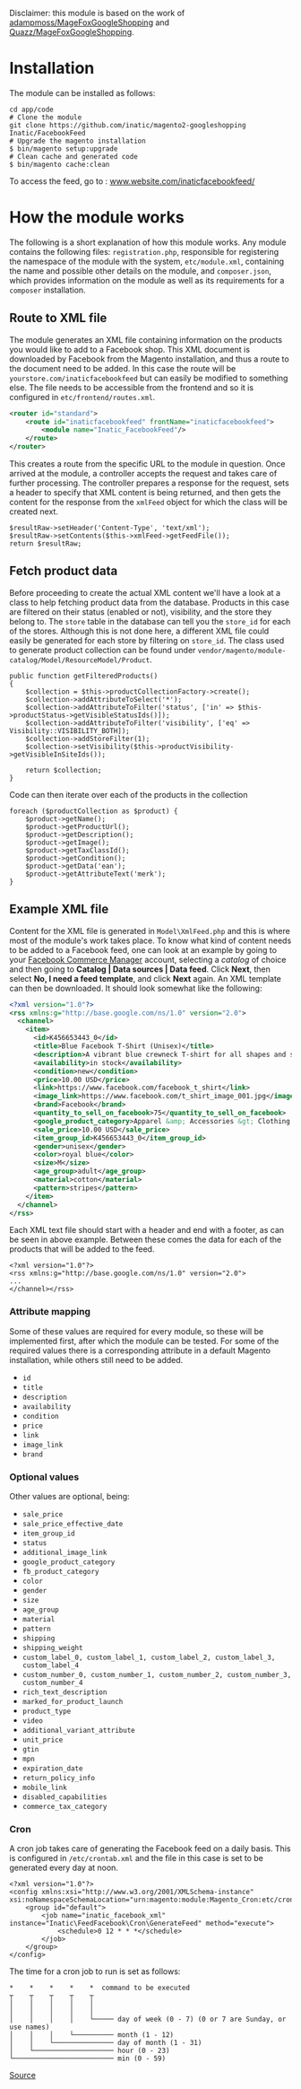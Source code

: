 Disclaimer: this module is based on the work of [adampmoss/MageFoxGoogleShopping](https://github.com/adampmoss/MageFoxGoogleShopping) and [Quazz/MageFoxGoogleShopping](https://github.com/Quazz/MageFoxGoogleShopping). 

# Installation

The module can be installed as follows:

```
cd app/code
# Clone the module
git clone https://github.com/inatic/magento2-googleshopping Inatic/FacebookFeed
# Upgrade the magento installation
$ bin/magento setup:upgrade
# Clean cache and generated code
$ bin/magento cache:clean
```

To access the feed, go to : www.website.com/inaticfacebookfeed/

# How the module works

The following is a short explanation of how this module works. Any module contains the following files: `registration.php`, responsible for registering the namespace of the module with the system, `etc/module.xml`, containing the name and possible other details on the module, and `composer.json`, which provides information on the module as well as its requirements for a `composer` installation.

## Route to XML file

The module generates an XML file containing information on the products you would like to add to a Facebook shop. This XML document is downloaded by Facebook from the Magento installation, and thus a route to the document need to be added. In this case the route will be `yourstore.com/inaticfacebookfeed` but can easily be modified to something else. The file needs to be accessible from the frontend and so it is configured in `etc/frontend/routes.xml`.

```etc/frontend/routes.xml
<router id="standard">
    <route id="inaticfacebookfeed" frontName="inaticfacebookfeed">
        <module name="Inatic_FacebookFeed"/>
    </route>
</router>
```

This creates a route from the specific URL to the module in question. Once arrived at the module, a controller accepts the request and takes care of further processing. The controller prepares a response for the request, sets a header to specify that XML content is being returned, and then gets the content for the response from the `xmlFeed` object for which the class will be created next.

```Controller/Index/Index.php
$resultRaw->setHeader('Content-Type', 'text/xml');
$resultRaw->setContents($this->xmlFeed->getFeedFile());
return $resultRaw;
```

## Fetch product data

Before proceeding to create the actual XML content we'll have a look at a class to help fetching product data from the database. Products in this case are filtered on their status (enabled or not), visibility, and the store they belong to. The `store` table in the database can tell you the `store_id` for each of the stores. Although this is not done here, a different XML file could easily be generated for each store by filtering on `store_id`. The class used to generate product collection can be found under `vendor/magento/module-catalog/Model/ResourceModel/Product`.

```Helper/Products.php
public function getFilteredProducts()
{
    $collection = $this->productCollectionFactory->create();
    $collection->addAttributeToSelect('*');
    $collection->addAttributeToFilter('status', ['in' => $this->productStatus->getVisibleStatusIds()]);
    $collection->addAttributeToFilter('visibility', ['eq' => Visibility::VISIBILITY_BOTH]);
    $collection->addStoreFilter(1);
    $collection->setVisibility($this->productVisibility->getVisibleInSiteIds());

    return $collection;
}
```

Code can then iterate over each of the products in the collection

```
foreach ($productCollection as $product) {
    $product->getName();
    $product->getProductUrl();
    $product->getDescription();
    $product->getImage();
    $product->getTaxClassId();
    $product->getCondition();
    $product->getData('ean');
    $product->getAttributeText('merk');
}
```

## Example XML file

Content for the XML file is generated in `Model\XmlFeed.php` and this is where most of the module's work takes place. To know what kind of content needs to be added to a Facebook feed, one can look at an example by going to your [Facebook Commerce Manager](https://business.facebook.com/commerce/) account, selecting a *catalog* of choice and then going to **Catalog | Data sources | Data feed**. Click **Next**, then select **No, I need a feed template**, and click **Next** again. An XML template can then be downloaded. It should look somewhat like the following:

```facebookfeedexample.xml
<?xml version="1.0"?>
<rss xmlns:g="http://base.google.com/ns/1.0" version="2.0">
  <channel>
    <item>
      <id>K456653443_0</id>
      <title>Blue Facebook T-Shirt (Unisex)</title>
      <description>A vibrant blue crewneck T-shirt for all shapes and sizes. Made from 100% cotton.</description>
      <availability>in stock</availability>
      <condition>new</condition>
      <price>10.00 USD</price>
      <link>https://www.facebook.com/facebook_t_shirt</link>
      <image_link>https://www.facebook.com/t_shirt_image_001.jpg</image_link>
      <brand>Facebook</brand>
      <quantity_to_sell_on_facebook>75</quantity_to_sell_on_facebook>
      <google_product_category>Apparel &amp; Accessories &gt; Clothing &gt; Shirts &amp; Tops</google_product_category>
      <sale_price>10.00 USD</sale_price>
      <item_group_id>K456653443_0</item_group_id>
      <gender>unisex</gender>
      <color>royal blue</color>
      <size>M</size>
      <age_group>adult</age_group>
      <material>cotton</material>
      <pattern>stripes</pattern>
    </item>
  </channel>
</rss>
```

Each XML text file should start with a header and end with a footer, as can be seen in above example. Between these comes the data for each of the products that will be added to the feed.

```
<?xml version="1.0"?>
<rss xmlns:g="http://base.google.com/ns/1.0" version="2.0">
...
</channel></rss>
```

### Attribute mapping

Some of these values are required for every module, so these will be implemented first, after which the module can be tested. For some of the required values there is a corresponding attribute in a default Magento installation, while others still need to be added.

* `id`
* `title`
* `description`
* `availability`
* `condition`
* `price`
* `link`
* `image_link`
* `brand`

### Optional values

Other values are optional, being:

* `sale_price`
* `sale_price_effective_date`
* `item_group_id`
* `status`
* `additional_image_link`
* `google_product_category`
* `fb_product_category`
* `color`
* `gender`
* `size`
* `age_group`
* `material`
* `pattern`
* `shipping`
* `shipping_weight`
* `custom_label_0, custom_label_1, custom_label_2, custom_label_3, custom_label_4`
* `custom_number_0, custom_number_1, custom_number_2, custom_number_3, custom_number_4`
* `rich_text_description`
* `marked_for_product_launch`
* `product_type`
* `video`
* `additional_variant_attribute`
* `unit_price`
* `gtin`
* `mpn`
* `expiration_date`
* `return_policy_info`
* `mobile_link`
* `disabled_capabilities`
* `commerce_tax_category`

### Cron

A cron job takes care of generating the Facebook feed on a daily basis. This is configured in `/etc/crontab.xml` and the file in this case is set to be generated every day at noon. 

```
<?xml version="1.0"?>
<config xmlns:xsi="http://www.w3.org/2001/XMLSchema-instance" xsi:noNamespaceSchemaLocation="urn:magento:module:Magento_Cron:etc/crontab.xsd">
    <group id="default">
        <job name="inatic_facebook_xml" instance="Inatic\FeedFacebook\Cron\GenerateFeed" method="execute">
            <schedule>0 12 * * *</schedule>
        </job>
    </group>
</config>
```

The time for a cron job to run is set as follows:

```
*    *    *    *    *  command to be executed
┬    ┬    ┬    ┬    ┬
│    │    │    │    │
│    │    │    │    │
│    │    │    │    └───── day of week (0 - 7) (0 or 7 are Sunday, or use names)
│    │    │    └────────── month (1 - 12)
│    │    └─────────────── day of month (1 - 31)
│    └──────────────────── hour (0 - 23)
└───────────────────────── min (0 - 59)
```


[Source](https://developers.facebook.com/docs/marketing-api/catalog/reference/#da-commerce)
